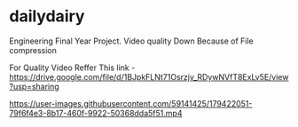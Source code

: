 # dailydairy
Engineering Final Year Project.
Video quality Down Because of File compression

For Quality Video Reffer This link - 
https://drive.google.com/file/d/1BJpkFLNt71Osrzjv_RDywNVfT8ExLv5E/view?usp=sharing



https://user-images.githubusercontent.com/59141425/179422051-79f6f4e3-8b17-460f-9922-50368dda5f51.mp4

